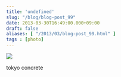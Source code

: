 ```yaml
---
title: 'undefined'
slug: "/blog/blog-post_99"
date: 2013-03-30T16:49:00.000+09:00
draft: false
aliases: [ "/2013/03/blog-post_99.html" ]
tags : [photo]
---
```


  
![](http://68.media.tumblr.com/b34ae71e9d2057aa2b45a95e8586d96e/tumblr_mkhaj4n47j1rwrdpxo1_1280.jpg)  

  
  

tokyo concrete